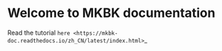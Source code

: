 Welcome to MKBK documentation
======================

Read the tutorial  `here <https://mkbk-doc.readthedocs.io/zh_CN/latest/index.html>`_ 

